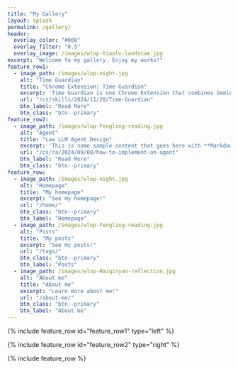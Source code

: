 ```yaml
---
title: "My Gallery"
layout: splash
permalink: /gallery/
header:
  overlay_color: "#000"
  overlay_filter: "0.5"
  overlay_image: /images/wlop-Xiaolv-landscae.jpg
excerpt: "Welcome to my gallery. Enjoy my works!"
feature_row1:
  - image_path: /images/wlop-night.jpg
    alt: "Time Guardian"
    title: "Chrome Extension: Time Guardian"
    excerpt: 'Time Guardian is one Chrome Extension that combines Gemini with smart time remind functions.'
    url: "/cs/skills/2024/11/20/Time-Guardian"
    btn_label: "Read More"
    btn_class: "btn--primary"
feature_row2:
  - image_path: /images/wlop-Fengling-reading.jpg
    alt: "Agent"
    title: "Law LLM Agent Design"
    excerpt: 'This is some sample content that goes here with **Markdown** formatting. Right aligned with `type="right"`'
    url: "/cs/ra/2024/09/08/how-to-implement-an-agent"
    btn_label: "Read More"
    btn_class: "btn--primary"
feature_row:
  - image_path: /images/wlop-night.jpg
    alt: "Homepage"
    title: "My homepage"
    excerpt: "See my homepage!"
    url: "/home/"
    btn_class: "btn--primary"
    btn_label: "Homepage"
  - image_path: /images/wlop-Fengling-reading.jpg
    alt: "Posts"
    title: "My posts"
    excerpt: "See my posts!"
    url: "/tags/"
    btn_class: "btn--primary"
    btn_label: "Posts"
  - image_path: /images/wlop-Haiqinyan-reflection.jpg
    alt: "About me"
    title: "About me"
    excerpt: "Learn more about me!"
    url: "/about-me/"
    btn_class: "btn--primary"
    btn_label: "About me" 
---
```


{% include feature_row id="feature_row1" type="left" %}

{% include feature_row id="feature_row2" type="right" %}

{% include feature_row %}
